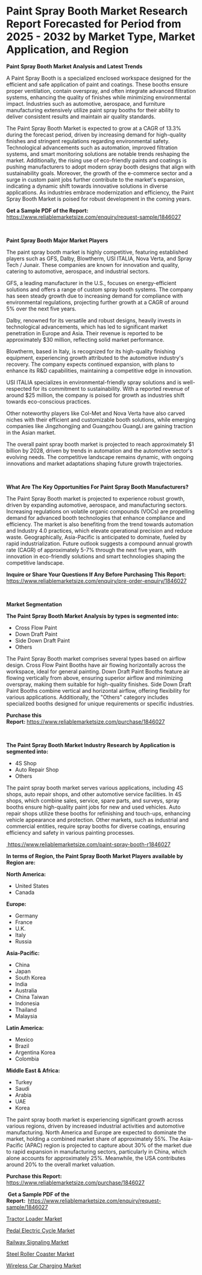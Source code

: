 <p><h1>Paint Spray Booth Market Research Report Forecasted for Period from 2025 -  2032 by Market Type, Market Application, and Region</h1></p><p><strong>Paint Spray Booth Market Analysis and Latest Trends</strong></p>
<p><p>A Paint Spray Booth is a specialized enclosed workspace designed for the efficient and safe application of paint and coatings. These booths ensure proper ventilation, contain overspray, and often integrate advanced filtration systems, enhancing the quality of finishes while minimizing environmental impact. Industries such as automotive, aerospace, and furniture manufacturing extensively utilize paint spray booths for their ability to deliver consistent results and maintain air quality standards.</p><p>The Paint Spray Booth Market is expected to grow at a CAGR of 13.3% during the forecast period, driven by increasing demand for high-quality finishes and stringent regulations regarding environmental safety. Technological advancements such as automation, improved filtration systems, and smart monitoring solutions are notable trends reshaping the market. Additionally, the rising use of eco-friendly paints and coatings is pushing manufacturers to adopt modern spray booth designs that align with sustainability goals. Moreover, the growth of the e-commerce sector and a surge in custom paint jobs further contribute to the market's expansion, indicating a dynamic shift towards innovative solutions in diverse applications. As industries embrace modernization and efficiency, the Paint Spray Booth Market is poised for robust development in the coming years.</p></p>
<p><strong>Get a Sample PDF of the Report:&nbsp;</strong> <a href="https://www.reliablemarketsize.com/enquiry/request-sample/1846027?utm_campaign=1143&utm_medium=2&utm_source=Github&utm_content=ia&utm_term=30032025&utm_id=paint-spray-booth">https://www.reliablemarketsize.com/enquiry/request-sample/1846027</a></p>
<p>&nbsp;</p>
<p><strong>Paint Spray Booth Major Market Players</strong></p>
<p><p>The paint spray booth market is highly competitive, featuring established players such as GFS, Dalby, Blowtherm, USI ITALIA, Nova Verta, and Spray Tech / Junair. These companies are known for innovation and quality, catering to automotive, aerospace, and industrial sectors.</p><p>GFS, a leading manufacturer in the U.S., focuses on energy-efficient solutions and offers a range of custom spray booth systems. The company has seen steady growth due to increasing demand for compliance with environmental regulations, projecting further growth at a CAGR of around 5% over the next five years.</p><p>Dalby, renowned for its versatile and robust designs, heavily invests in technological advancements, which has led to significant market penetration in Europe and Asia. Their revenue is reported to be approximately $30 million, reflecting solid market performance.</p><p>Blowtherm, based in Italy, is recognized for its high-quality finishing equipment, experiencing growth attributed to the automotive industry's recovery. The company expects continued expansion, with plans to enhance its R&D capabilities, maintaining a competitive edge in innovation.</p><p>USI ITALIA specializes in environmental-friendly spray solutions and is well-respected for its commitment to sustainability. With a reported revenue of around $25 million, the company is poised for growth as industries shift towards eco-conscious practices.</p><p>Other noteworthy players like Col-Met and Nova Verta have also carved niches with their efficient and customizable booth solutions, while emerging companies like Jingzhongjing and Guangzhou GuangLi are gaining traction in the Asian market.</p><p>The overall paint spray booth market is projected to reach approximately $1 billion by 2028, driven by trends in automation and the automotive sector's evolving needs. The competitive landscape remains dynamic, with ongoing innovations and market adaptations shaping future growth trajectories.</p></p>
<p>&nbsp;</p>
<p><strong>What Are The Key Opportunities For Paint Spray Booth Manufacturers?</strong></p>
<p><p>The Paint Spray Booth market is projected to experience robust growth, driven by expanding automotive, aerospace, and manufacturing sectors. Increasing regulations on volatile organic compounds (VOCs) are propelling demand for advanced booth technologies that enhance compliance and efficiency. The market is also benefiting from the trend towards automation and Industry 4.0 practices, which elevate operational precision and reduce waste. Geographically, Asia-Pacific is anticipated to dominate, fueled by rapid industrialization. Future outlook suggests a compound annual growth rate (CAGR) of approximately 5-7% through the next five years, with innovation in eco-friendly solutions and smart technologies shaping the competitive landscape.</p></p>
<p><strong>Inquire or Share Your Questions If Any Before Purchasing This Report:</strong> <a href="https://www.reliablemarketsize.com/enquiry/pre-order-enquiry/1846027?utm_campaign=1143&utm_medium=2&utm_source=Github&utm_content=ia&utm_term=30032025&utm_id=paint-spray-booth">https://www.reliablemarketsize.com/enquiry/pre-order-enquiry/1846027</a></p>
<p>&nbsp;</p>
<p><strong>Market Segmentation</strong></p>
<p><strong>The Paint Spray Booth Market Analysis by types is segmented into:</strong></p>
<p><ul><li>Cross Flow Paint</li><li>Down Draft Paint</li><li>Side Down Draft Paint</li><li>Others</li></ul></p>
<p><p>The Paint Spray Booth market comprises several types based on airflow design. Cross Flow Paint Booths have air flowing horizontally across the workspace, ideal for general painting. Down Draft Paint Booths feature air flowing vertically from above, ensuring superior airflow and minimizing overspray, making them suitable for high-quality finishes. Side Down Draft Paint Booths combine vertical and horizontal airflow, offering flexibility for various applications. Additionally, the "Others" category includes specialized booths designed for unique requirements or specific industries.</p></p>
<p><strong>Purchase this Report:&nbsp;</strong><a href="https://www.reliablemarketsize.com/purchase/1846027?utm_campaign=1143&utm_medium=2&utm_source=Github&utm_content=ia&utm_term=30032025&utm_id=paint-spray-booth">https://www.reliablemarketsize.com/purchase/1846027</a></p>
<p>&nbsp;</p>
<p><strong>The Paint Spray Booth Market Industry Research by Application is segmented into:</strong></p>
<p><ul><li>4S Shop</li><li>Auto Repair Shop</li><li>Others</li></ul></p>
<p><p>The paint spray booth market serves various applications, including 4S shops, auto repair shops, and other automotive service facilities. In 4S shops, which combine sales, service, spare parts, and surveys, spray booths ensure high-quality paint jobs for new and used vehicles. Auto repair shops utilize these booths for refinishing and touch-ups, enhancing vehicle appearance and protection. Other markets, such as industrial and commercial entities, require spray booths for diverse coatings, ensuring efficiency and safety in various painting processes.</p></p>
<p><a href="https://www.reliablemarketsize.com/paint-spray-booth-r1846027?utm_campaign=1143&utm_medium=2&utm_source=Github&utm_content=ia&utm_term=30032025&utm_id=paint-spray-booth">&nbsp;https://www.reliablemarketsize.com/paint-spray-booth-r1846027</a></p>
<p><strong>In terms of Region, the Paint Spray Booth Market Players available by Region are:</strong></p>
<p>
    <p> <strong> North America: </strong>
        <ul>
            <li>United States</li>
            <li>Canada</li>
        </ul>
        </p> 
    <p> <strong> Europe: </strong>
        <ul>
            <li>Germany</li>
            <li>France</li>
            <li>U.K.</li>
            <li>Italy</li>
            <li>Russia</li>
        </ul>
        </p> 
    <p> <strong> Asia-Pacific: </strong>
        <ul>
            <li>China</li>
            <li>Japan</li>
            <li>South Korea</li>
            <li>India</li>
            <li>Australia</li>
            <li>China Taiwan</li>
            <li>Indonesia</li>
            <li>Thailand</li>
            <li>Malaysia</li>
        </ul>
        </p> 
    <p> <strong> Latin America: </strong>
        <ul>
            <li>Mexico</li>
            <li>Brazil</li>
            <li>Argentina Korea</li>
            <li>Colombia</li>
        </ul>
        </p> 
    <p> <strong> Middle East & Africa: </strong>
        <ul>
            <li>Turkey</li>
            <li>Saudi</li>
            <li>Arabia</li>
            <li>UAE</li>
            <li>Korea</li>
        </ul>
    </p>
    </p>
<p><p>The paint spray booth market is experiencing significant growth across various regions, driven by increased industrial activities and automotive manufacturing. North America and Europe are expected to dominate the market, holding a combined market share of approximately 55%. The Asia-Pacific (APAC) region is projected to capture about 30% of the market due to rapid expansion in manufacturing sectors, particularly in China, which alone accounts for approximately 25%. Meanwhile, the USA contributes around 20% to the overall market valuation.</p></p>
<p><strong>Purchase this Report: </strong><a href="https://www.reliablemarketsize.com/purchase/1846027?utm_campaign=1143&utm_medium=2&utm_source=Github&utm_content=ia&utm_term=30032025&utm_id=paint-spray-booth">https://www.reliablemarketsize.com/purchase/1846027</a></p>
<p>&nbsp;<strong>Get a Sample PDF of the Report:&nbsp;&nbsp;</strong><a href="https://www.reliablemarketsize.com/enquiry/request-sample/1846027?utm_campaign=1143&utm_medium=2&utm_source=Github&utm_content=ia&utm_term=30032025&utm_id=paint-spray-booth">https://www.reliablemarketsize.com/enquiry/request-sample/1846027</a></p>
<p><strong></strong></p>
<p><p><a href="https://github.com/koskasislo39/Market-Research-Report-List-1/blob/main/tractor-loader-market.md?utm_campaign=1143&utm_medium=2&utm_source=Github&utm_content=ia&utm_term=30032025&utm_id=paint-spray-booth">Tractor Loader Market</a></p><p><a href="https://github.com/oliffzillamv/Market-Research-Report-List-1/blob/main/pedal-electric-cycle-market.md?utm_campaign=1143&utm_medium=2&utm_source=Github&utm_content=ia&utm_term=30032025&utm_id=paint-spray-booth">Pedal Electric Cycle Market</a></p><p><a href="https://github.com/yoshih12/Market-Research-Report-List-4/blob/main/railway-signaling-market.md?utm_campaign=1143&utm_medium=2&utm_source=Github&utm_content=ia&utm_term=30032025&utm_id=paint-spray-booth">Railway Signaling Market</a></p><p><a href="https://github.com/baetahassaz6/Market-Research-Report-List-1/blob/main/steel-roller-coaster-market.md?utm_campaign=1143&utm_medium=2&utm_source=Github&utm_content=ia&utm_term=30032025&utm_id=paint-spray-booth">Steel Roller Coaster Market</a></p><p><a href="https://github.com/ryanbell8967/Market-Research-Report-List-1/blob/main/wireless-car-charging-market.md?utm_campaign=1143&utm_medium=2&utm_source=Github&utm_content=ia&utm_term=30032025&utm_id=paint-spray-booth">Wireless Car Charging Market</a></p></p>